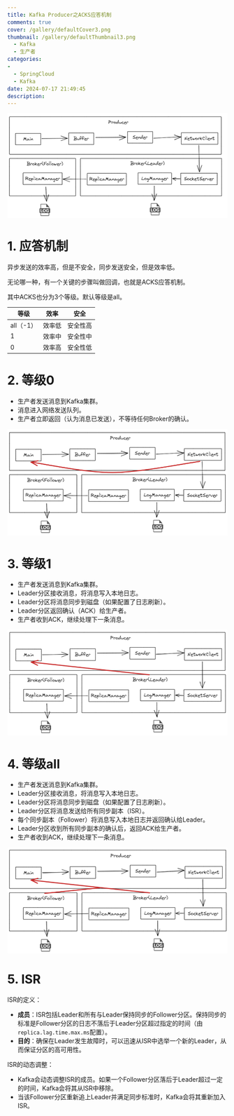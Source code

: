 ```yaml
---
title: Kafka Producer之ACKS应答机制
comments: true
cover: /gallery/defaultCover3.png
thumbnail: /gallery/defaultThumbnail3.png
  - Kafka
  - 生产者
categories:
-
  - SpringCloud
  - Kafka
date: 2024-07-17 21:49:45
description:
---
```




![ef788352-3e6a-4635-a685-8cdff0716497](./2024-07-17-21-49-43/ef788352-3e6a-4635-a685-8cdff0716497.png)

# 1. 应答机制

异步发送的效率高，但是不安全，同步发送安全，但是效率低。

无论哪一种，有一个关键的步骤叫做回调，也就是ACKS应答机制。

其中ACKS也分为3个等级。默认等级是all。

| 等级      | 效率  | 安全   |
| ------- | --- | ---- |
| all（-1） | 效率低 | 安全性高 |
| 1       | 效率中 | 安全性中 |
| 0       | 效率高 | 安全性低 |



# 2. 等级0

* 生产者发送消息到Kafka集群。
* 消息进入网络发送队列。
* 生产者立即返回（认为消息已发送），不等待任何Broker的确认。

![e1dece08-26d7-4fa1-b5f8-66f57d2b6d23](./2024-07-17-21-49-43/e1dece08-26d7-4fa1-b5f8-66f57d2b6d23.png)



# 3. 等级1

* 生产者发送消息到Kafka集群。
* Leader分区接收消息，将消息写入本地日志。
* Leader分区将消息同步到磁盘（如果配置了日志刷新）。
* Leader分区返回确认（ACK）给生产者。
* 生产者收到ACK，继续处理下一条消息。

![1ec3ee30-ae22-44fa-8c7a-ab4ff00b7d61](./2024-07-17-21-49-43/1ec3ee30-ae22-44fa-8c7a-ab4ff00b7d61.png)



# 4. 等级all

* 生产者发送消息到Kafka集群。
* Leader分区接收消息，将消息写入本地日志。
* Leader分区将消息同步到磁盘（如果配置了日志刷新）。
* Leader分区将消息发送给所有同步副本（ISR）。
* 每个同步副本（Follower）将消息写入本地日志并返回确认给Leader。
* Leader分区收到所有同步副本的确认后，返回ACK给生产者。
* 生产者收到ACK，继续处理下一条消息。

![2434704f-3d85-4e7d-9670-cce24dfcfadb](./2024-07-17-21-49-43/2434704f-3d85-4e7d-9670-cce24dfcfadb.png)



# 5. ISR

ISR的定义：

* **成员**：ISR包括Leader和所有与Leader保持同步的Follower分区。保持同步的标准是Follower分区的日志不落后于Leader分区超过指定的时间（由`replica.lag.time.max.ms`配置）。
* **目的**：确保在Leader发生故障时，可以迅速从ISR中选举一个新的Leader，从而保证分区的高可用性。
  
  

ISR的动态调整：

* Kafka会动态调整ISR的成员。如果一个Follower分区落后于Leader超过一定的时间，Kafka会将其从ISR中移除。
* 当该Follower分区重新追上Leader并满足同步标准时，Kafka会将其重新加入ISR。


